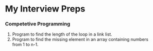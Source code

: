 # My Interview Preps
### Competetive Programming
1. Program to find the length of the loop in a link list.
1. Program to find the missing element in an array containing numbers from 1 to n-1.
